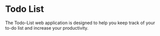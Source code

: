 # Todo List

The Todo-List web application is designed to help you keep track of your to-do list and increase your productivity.

